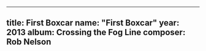 
---
title: First Boxcar
name: "First Boxcar"
year:  2013
album: Crossing the Fog Line
composer: Rob Nelson
---
